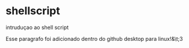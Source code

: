 # shellscript
intruduçao ao shell script
<p>Esse paragrafo foi adicionado dentro do github desktop para linux!&\t;3<p>